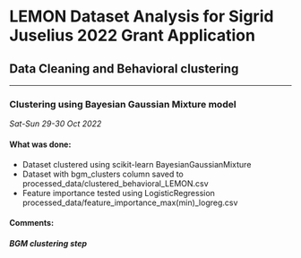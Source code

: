# LEMON Dataset Analysis for Sigrid Juselius 2022 Grant Application
## Data Cleaning and Behavioral clustering

---
### Clustering using Bayesian Gaussian Mixture model

*Sat-Sun 29-30 Oct 2022*

#### What was done:

* Dataset clustered using scikit-learn BayesianGaussianMixture
* Dataset with bgm_clusters column saved to processed_data/clustered_behavioral_LEMON.csv
* Feature importance tested using LogisticRegression processed_data/feature_importance_max(min)_logreg.csv


#### Comments:

##### BGM clustering step